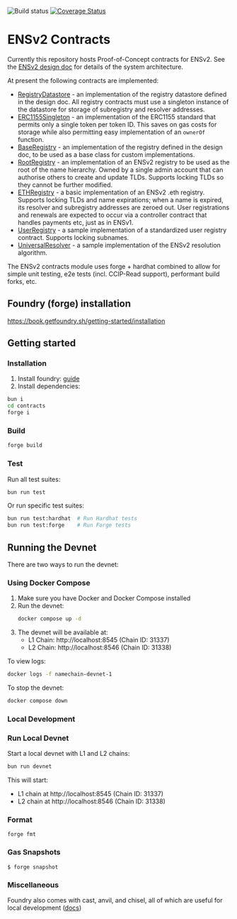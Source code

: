![Build status](https://github.com/ensdomains/namechain/actions/workflows/main.yml/badge.svg?branch=main)
[![Coverage Status](https://coveralls.io/repos/github/ensdomains/namechain/badge.svg?branch=main)](https://coveralls.io/github/ensdomains/namechain?branch=main)

# ENSv2 Contracts

Currently this repository hosts Proof-of-Concept contracts for ENSv2. See the [ENSv2 design doc](http://go.ens.xyz/ensv2) for details of the system architecture.

At present the following contracts are implemented:

- [RegistryDatastore](src/registry/RegistryDatastore.sol) - an implementation of the registry datastore defined in the design doc. All registry contracts must use a singleton instance of the datastore for storage of subregistry and resolver addresses.
- [ERC1155Singleton](src/registry/ERC1155Singleton.sol) - an implementation of the ERC1155 standard that permits only a single token per token ID. This saves on gas costs for storage while also permitting easy implementation of an `ownerOf` function.
- [BaseRegistry](src/registry/BaseRegistry.sol) - an implementation of the registry defined in the design doc, to be used as a base class for custom implementations.
- [RootRegistry](src/registry/RootRegistry.sol) - an implementation of an ENSv2 registry to be used as the root of the name hierarchy. Owned by a single admin account that can authorise others to create and update TLDs. Supports locking TLDs so they cannot be further modified.
- [ETHRegistry](src/registry/ETHRegistry.sol) - a basic implementation of an ENSv2 .eth registry. Supports locking TLDs and name expirations; when a name is expired, its resolver and subregistry addresses are zeroed out. User registrations and renewals are expected to occur via a controller contract that handles payments etc, just as in ENSv1.
- [UserRegistry](src/registry/UserRegistry.sol) - a sample implementation of a standardized user registry contract. Supports locking subnames.
- [UniversalResolver](src/utils/UniversalResolver.sol) - a sample implementation of the ENSv2 resolution algorithm.

The ENSv2 contracts module uses forge + hardhat combined to allow for simple unit testing, e2e tests (incl. CCIP-Read support), performant build forks, etc.

## Foundry (forge) installation

https://book.getfoundry.sh/getting-started/installation

## Getting started

### Installation

1. Install foundry: [guide](https://book.getfoundry.sh/getting-started/installation)
2. Install dependencies:

```sh
bun i
cd contracts
forge i
```

### Build

```sh
forge build
```

### Test

Run all test suites:

```sh
bun run test
```

Or run specific test suites:

```sh
bun run test:hardhat  # Run Hardhat tests
bun run test:forge    # Run Forge tests
```

## Running the Devnet

There are two ways to run the devnet:

### Using Docker Compose

1. Make sure you have Docker and Docker Compose installed
2. Run the devnet:
   ```bash
   docker compose up -d
   ```
3. The devnet will be available at:
   - L1 Chain: http://localhost:8545 (Chain ID: 31337)
   - L2 Chain: http://localhost:8546 (Chain ID: 31338)

To view logs:

```bash
docker logs -f namechain-devnet-1
```

To stop the devnet:

```bash
docker compose down
```

### Local Development

### Run Local Devnet

Start a local devnet with L1 and L2 chains:

```sh
bun run devnet
```

This will start:

- L1 chain at http://localhost:8545 (Chain ID: 31337)
- L2 chain at http://localhost:8546 (Chain ID: 31338)

### Format

```shell
forge fmt
```

### Gas Snapshots

```shell
$ forge snapshot
```

### Miscellaneous

Foundry also comes with cast, anvil, and chisel, all of which are useful for local development ([docs](https://book.getfoundry.sh/))
